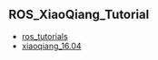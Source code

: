 ## ROS_XiaoQiang_Tutorial   

* [ros_tutorials](https://github.com/JinghangLi/ros_tutorials/blob/master/ros_tutorial.md)
* [xiaoqiang_16.04](https://github.com/JinghangLi/ros_tutorials/blob/master/xiaoqiang_16.04.md)

